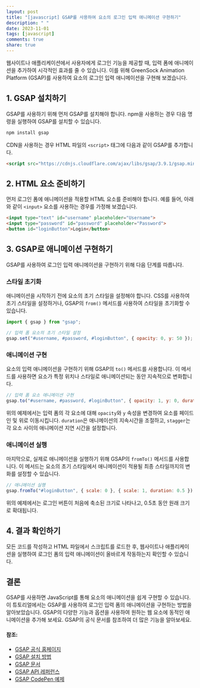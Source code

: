 ```yaml
---
layout: post
title: "[javascript] GSAP를 사용하여 요소의 로그인 입력 애니메이션 구현하기"
description: " "
date: 2023-11-01
tags: [javascript]
comments: true
share: true
---
```


웹사이트나 애플리케이션에서 사용자에게 로그인 기능을 제공할 때, 입력 폼에 애니메이션을 추가하여 시각적인 효과를 줄 수 있습니다. 이를 위해 GreenSock Animation Platform (GSAP)를 사용하여 요소의 로그인 입력 애니메이션을 구현해 보겠습니다.

## 1. GSAP 설치하기

GSAP를 사용하기 위해 먼저 GSAP를 설치해야 합니다. npm을 사용하는 경우 다음 명령을 실행하여 GSAP를 설치할 수 있습니다.

```javascript
npm install gsap
```

CDN을 사용하는 경우 HTML 파일의 `<script>` 태그에 다음과 같이 GSAP를 추가합니다.

```html
<script src="https://cdnjs.cloudflare.com/ajax/libs/gsap/3.9.1/gsap.min.js"></script>
```

## 2. HTML 요소 준비하기

먼저 로그인 폼에 애니메이션을 적용할 HTML 요소를 준비해야 합니다. 예를 들어, 아래와 같이 `<input>` 요소를 사용하는 경우를 가정해 보겠습니다.

```html
<input type="text" id="username" placeholder="Username">
<input type="password" id="password" placeholder="Password">
<button id="loginButton">Login</button>
```

## 3. GSAP로 애니메이션 구현하기

GSAP를 사용하여 로그인 입력 애니메이션을 구현하기 위해 다음 단계를 따릅니다.

### 스타일 초기화

애니메이션을 시작하기 전에 요소의 초기 스타일을 설정해야 합니다. CSS를 사용하여 초기 스타일을 설정하거나, GSAP의 `from()` 메서드를 사용하여 스타일을 초기화할 수 있습니다.

```javascript
import { gsap } from "gsap";

// 입력 폼 요소의 초기 스타일 설정
gsap.set("#username, #password, #loginButton", { opacity: 0, y: 50 });
```

### 애니메이션 구현

요소의 입력 애니메이션을 구현하기 위해 GSAP의 `to()` 메서드를 사용합니다. 이 메서드를 사용하면 요소가 특정 위치나 스타일로 애니메이션되는 동안 지속적으로 변화합니다.

```javascript
// 입력 폼 요소 애니메이션 구현
gsap.to("#username, #password, #loginButton", { opacity: 1, y: 0, duration: 1, stagger: 0.2 });
```

위의 예제에서는 입력 폼의 각 요소에 대해 `opacity`와 `y` 속성을 변경하여 요소를 페이드 인 및 위로 이동시킵니다. `duration`은 애니메이션의 지속시간을 조절하고, `stagger`는 각 요소 사이의 애니메이션 지연 시간을 설정합니다.

### 애니메이션 실행

마지막으로, 실제로 애니메이션을 실행하기 위해 GSAP의 `fromTo()` 메서드를 사용합니다. 이 메서드는 요소의 초기 스타일에서 애니메이션이 적용될 최종 스타일까지의 변화를 설정할 수 있습니다.

```javascript
// 애니메이션 실행
gsap.fromTo("#loginButton", { scale: 0 }, { scale: 1, duration: 0.5 });
```

위의 예제에서는 로그인 버튼이 처음에 축소된 크기로 나타나고, 0.5초 동안 원래 크기로 확대됩니다.

## 4. 결과 확인하기

모든 코드를 작성하고 HTML 파일에서 스크립트를 로드한 후, 웹사이트나 애플리케이션을 실행하여 로그인 폼의 입력 애니메이션이 올바르게 작동하는지 확인할 수 있습니다.

## 결론

GSAP를 사용하면 JavaScript를 통해 요소의 애니메이션을 쉽게 구현할 수 있습니다. 이 튜토리얼에서는 GSAP를 사용하여 로그인 입력 폼의 애니메이션을 구현하는 방법을 알아보았습니다. GSAP의 다양한 기능과 옵션을 사용하여 원하는 웹 요소에 동적인 애니메이션을 추가해 보세요. GSAP의 공식 문서를 참조하여 더 많은 기능을 알아보세요.

#### 참조:

- [GSAP 공식 홈페이지](https://greensock.com/gsap/)
- [GSAP 설치 방법](https://greensock.com/install-gsap/)
- [GSAP 문서](https://greensock.com/docs/)
- [GSAP API 레퍼런스](https://greensock.com/docs/v3/GSAP)
- [GSAP CodePen 예제](https://codepen.io/collection/XdWJOQ)